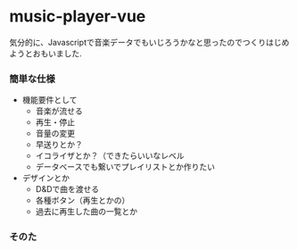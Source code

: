 # music-player-vue
気分的に、Javascriptで音楽データでもいじろうかなと思ったのでつくりはじめようとおもいました.  

### 簡単な仕様
- 機能要件として
  - 音楽が流せる
  - 再生・停止
  - 音量の変更
  - 早送りとか？
  - イコライザとか？（できたらいいなレベル
  - データベースでも繋いでプレイリストとか作りたい
- デザインとか
  - D&Dで曲を渡せる
  - 各種ボタン（再生とかの）
  - 過去に再生した曲の一覧とか
  
### そのた
